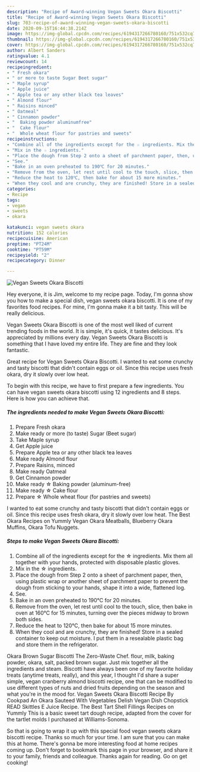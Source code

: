 ```yaml
---
description: "Recipe of Award-winning Vegan Sweets Okara Biscotti"
title: "Recipe of Award-winning Vegan Sweets Okara Biscotti"
slug: 703-recipe-of-award-winning-vegan-sweets-okara-biscotti
date: 2020-09-15T16:44:38.214Z
image: https://img-global.cpcdn.com/recipes/6194317266780160/751x532cq70/vegan-sweets-okara-biscotti-recipe-main-photo.jpg
thumbnail: https://img-global.cpcdn.com/recipes/6194317266780160/751x532cq70/vegan-sweets-okara-biscotti-recipe-main-photo.jpg
cover: https://img-global.cpcdn.com/recipes/6194317266780160/751x532cq70/vegan-sweets-okara-biscotti-recipe-main-photo.jpg
author: Albert Sanders
ratingvalue: 4.1
reviewcount: 14
recipeingredient:
- " Fresh okara"
- " or more to taste Sugar Beet sugar"
- " Maple syrup"
- " Apple juice"
- " Apple tea or any other black tea leaves"
- " Almond flour"
- " Raisins minced"
- " Oatmeal"
- " Cinnamon powder"
- "  Baking powder aluminumfree"
- "  Cake flour"
- "  Whole wheat flour for pastries and sweets"
recipeinstructions:
- "Combine all of the ingredients except for the ☆ ingredients. Mix them all together with your hands, protected with disposable plastic gloves."
- "Mix in the ☆ ingredients."
- "Place the dough from Step 2 onto a sheet of parchment paper, then, using plastic wrap or another sheet of parchment paper to prevent the dough from sticking to your hands, shape it into a wide, flattened log."
- "See."
- "Bake in an oven preheated to 190℃ for 20 minutes."
- "Remove from the oven, let rest until cool to the touch, slice, then bake in oven at 160℃ for 15 minutes, turning over the pieces midway to brown both sides."
- "Reduce the heat to 120℃, then bake for about 15 more minutes."
- "When they cool and are crunchy, they are finished! Store in a sealed container to keep out moisture. I put them in a resealable plastic bag and store them in the refrigerator."
categories:
- Recipe
tags:
- vegan
- sweets
- okara

katakunci: vegan sweets okara 
nutrition: 152 calories
recipecuisine: American
preptime: "PT24M"
cooktime: "PT59M"
recipeyield: "2"
recipecategory: Dinner

---
```



![Vegan Sweets Okara Biscotti](https://img-global.cpcdn.com/recipes/6194317266780160/751x532cq70/vegan-sweets-okara-biscotti-recipe-main-photo.jpg)

Hey everyone, it is Jim, welcome to my recipe page. Today, I'm gonna show you how to make a special dish, vegan sweets okara biscotti. It is one of my favorites food recipes. For mine, I'm gonna make it a bit tasty. This will be really delicious.

Vegan Sweets Okara Biscotti is one of the most well liked of current trending foods in the world. It is simple, it's quick, it tastes delicious. It's appreciated by millions every day. Vegan Sweets Okara Biscotti is something that I have loved my entire life. They are fine and they look fantastic.

Great recipe for Vegan Sweets Okara Biscotti. I wanted to eat some crunchy and tasty biscotti that didn&#39;t contain eggs or oil. Since this recipe uses fresh okara, dry it slowly over low heat.


To begin with this recipe, we have to first prepare a few ingredients. You can have vegan sweets okara biscotti using 12 ingredients and 8 steps. Here is how you can achieve that.

<!--inarticleads1-->

##### The ingredients needed to make Vegan Sweets Okara Biscotti:

1. Prepare  Fresh okara
1. Make ready  or more (to taste) Sugar (Beet sugar)
1. Take  Maple syrup
1. Get  Apple juice
1. Prepare  Apple tea or any other black tea leaves
1. Make ready  Almond flour
1. Prepare  Raisins, minced
1. Make ready  Oatmeal
1. Get  Cinnamon powder
1. Make ready  ☆ Baking powder (aluminum-free)
1. Make ready  ☆ Cake flour
1. Prepare  ☆ Whole wheat flour (for pastries and sweets)


I wanted to eat some crunchy and tasty biscotti that didn&#39;t contain eggs or oil. Since this recipe uses fresh okara, dry it slowly over low heat. The Best Okara Recipes on Yummly Vegan Okara Meatballs, Blueberry Okara Muffins, Okara Tofu Nuggets. 

<!--inarticleads2-->

##### Steps to make Vegan Sweets Okara Biscotti:

1. Combine all of the ingredients except for the ☆ ingredients. Mix them all together with your hands, protected with disposable plastic gloves.
1. Mix in the ☆ ingredients.
1. Place the dough from Step 2 onto a sheet of parchment paper, then, using plastic wrap or another sheet of parchment paper to prevent the dough from sticking to your hands, shape it into a wide, flattened log.
1. See.
1. Bake in an oven preheated to 190℃ for 20 minutes.
1. Remove from the oven, let rest until cool to the touch, slice, then bake in oven at 160℃ for 15 minutes, turning over the pieces midway to brown both sides.
1. Reduce the heat to 120℃, then bake for about 15 more minutes.
1. When they cool and are crunchy, they are finished! Store in a sealed container to keep out moisture. I put them in a resealable plastic bag and store them in the refrigerator.


Okara Brown Sugar Biscotti The Zero-Waste Chef. flour, milk, baking powder, okara, salt, packed brown sugar. Just mix together all the ingredients and steam. Biscotti have always been one of my favorite holiday treats (anytime treats, really), and this year, I thought I&#39;d share a super simple, vegan cranberry almond biscotti recipe, one that can be modified to use different types of nuts and dried fruits depending on the season and what you&#39;re in the mood for. Vegan Sweets Okara Biscotti Recipe By Cookpad An Okara Sauteed With Vegetables Delish Vegan Dish Chopstick READ Skittles E Juice Recipe. The Best Tart Shell Fillings Recipes on Yummly This is a basic sweet tart dough recipe, adapted from the cover for the tartlet molds I purchased at Williams-Sonoma. 

So that is going to wrap it up with this special food vegan sweets okara biscotti recipe. Thanks so much for your time. I am sure that you can make this at home. There's gonna be more interesting food at home recipes coming up. Don't forget to bookmark this page in your browser, and share it to your family, friends and colleague. Thanks again for reading. Go on get cooking!
